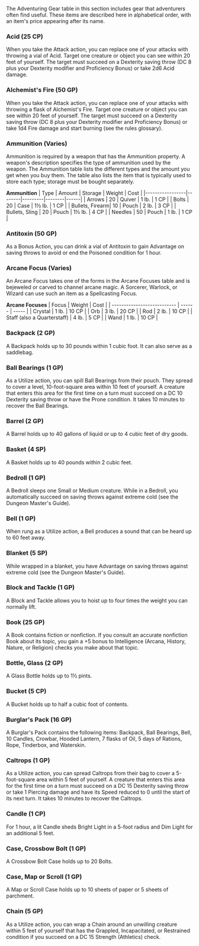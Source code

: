 The Adventuring Gear table in this section includes gear that adventurers often find useful. These items are described here in alphabetical order, with an item's price appearing after its name.


### Acid (25 CP)
When you take the Attack action, you can replace one of your attacks with throwing a vial of Acid. Target one creature or object you can see within 20 feet of yourself. The target must succeed on a Dexterity saving throw (DC 8 plus your Dexterity modifier and Proficiency Bonus) or take 2d6 Acid damage.


### Alchemist's Fire (50 GP)
When you take the Attack action, you can replace one of your attacks with throwing a flask of Alchemist's Fire. Target one creature or object you can see within 20 feet of yourself. The target must succeed on a Dexterity saving throw (DC 8 plus your Dexterity modifier and Proficiency Bonus) or take 1d4 Fire damage and start burning (see the rules glossary).


### Ammunition (Varies)
Ammunition is required by a weapon that has the Ammunition property. A weapon's description specifies the type of ammunition used by the weapon. The Ammunition table lists the different types and the amount you get when you buy them. The table also lists the item that is typically used to store each type; storage must be bought separately.

**Ammunition**
| Type            | Amount | Storage | Weight | Cost |
|-----------------|--------|---------|--------|------|
| Arrows          | 20     | Quiver  | 1 lb.  | 1 CP |
| Bolts           | 20     | Case    | 1½ lb. | 1 CP |
| Bullets, Firearm| 10     | Pouch   | 2 lb.  | 3 CP |
| Bullets, Sling  | 20     | Pouch   | 1½ lb. | 4 CP |
| Needles         | 50     | Pouch   | 1 lb.  | 1 CP |


### Antitoxin (50 GP)
As a Bonus Action, you can drink a vial of Antitoxin to gain Advantage on saving throws to avoid or end the Poisoned condition for 1 hour.

### Arcane Focus (Varies)
An Arcane Focus takes one of the forms in the Arcane Focuses table and is bejeweled or carved to channel arcane magic. A Sorcerer, Warlock, or Wizard can use such an item as a Spellcasting Focus.

**Arcane Focuses**
| Focus                       | Weight | Cost  |
| --------------------------- | ------ | ----- |
| Crystal                     | 1 lb.  | 10 CP |
| Orb                         | 3 lb.  | 20 CP |
| Rod                         | 2 lb.  | 10 CP |
| Staff (also a Quarterstaff) | 4 lb.  | 5 CP  |
| Wand                        | 1 lb.  | 10 CP |

### Backpack (2 GP)
A Backpack holds up to 30 pounds within 1 cubic foot. It can also serve as a saddlebag.


### Ball Bearings (1 GP)
As a Utilize action, you can spill Ball Bearings from their pouch. They spread to cover a level, 10-foot-square area within 10 feet of yourself. A creature that enters this area for the first time on a turn must succeed on a DC 10 Dexterity saving throw or have the Prone condition. It takes 10 minutes to recover the Ball Bearings.

### Barrel (2 GP)
A Barrel holds up to 40 gallons of liquid or up to 4 cubic feet of dry goods.

### Basket (4 SP)
A Basket holds up to 40 pounds within 2 cubic feet.

### Bedroll (1 GP)
A Bedroll sleeps one Small or Medium creature. While in a Bedroll, you automatically succeed on saving throws against extreme cold (see the Dungeon Master's Guide).

### Bell (1 GP)
When rung as a Utilize action, a Bell produces a sound that can be heard up to 60 feet away.

### Blanket (5 SP)
While wrapped in a blanket, you have Advantage on saving throws against extreme cold (see the Dungeon Master's Guide).

### Block and Tackle (1 GP)
A Block and Tackle allows you to hoist up to four times the weight you can normally lift.

### Book (25 GP)
A Book contains fiction or nonfiction. If you consult an accurate nonfiction Book about its topic, you gain a +5 bonus to Intelligence (Arcana, History, Nature, or Religion) checks you make about that topic.

### Bottle, Glass (2 GP)
A Glass Bottle holds up to 1½ pints.

### Bucket (5 CP)
A Bucket holds up to half a cubic foot of contents.

### Burglar's Pack (16 GP)
A Burglar's Pack contains the following items: Backpack, Ball Bearings, Bell, 10 Candles, Crowbar, Hooded Lantern, 7 flasks of Oil, 5 days of Rations, Rope, Tinderbox, and Waterskin.

### Caltrops (1 GP)
As a Utilize action, you can spread Caltrops from their bag to cover a 5-foot-square area within 5 feet of yourself. A creature that enters this area for the first time on a turn must succeed on a DC 15 Dexterity saving throw or take 1 Piercing damage and have its Speed reduced to 0 until the start of its next turn. It takes 10 minutes to recover the Caltrops.

### Candle (1 CP)
For 1 hour, a lit Candle sheds Bright Light in a 5-foot radius and Dim Light for an additional 5 feet.

### Case, Crossbow Bolt (1 GP)
A Crossbow Bolt Case holds up to 20 Bolts.

### Case, Map or Scroll (1 GP)
A Map or Scroll Case holds up to 10 sheets of paper or 5 sheets of parchment.

### Chain (5 GP)
As a Utilize action, you can wrap a Chain around an unwilling creature within 5 feet of yourself that has the Grappled, Incapacitated, or Restrained condition if you succeed on a DC 15 Strength (Athletics) check.